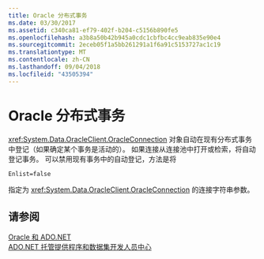 ```yaml
---
title: Oracle 分布式事务
ms.date: 03/30/2017
ms.assetid: c340ca81-ef79-402f-b204-c5156b890fe5
ms.openlocfilehash: a3b8a50b42b945a0cdc1cbfbc4cc9eab835e90e4
ms.sourcegitcommit: 2eceb05f1a5bb261291a1f6a91c5153727ac1c19
ms.translationtype: MT
ms.contentlocale: zh-CN
ms.lasthandoff: 09/04/2018
ms.locfileid: "43505394"
---
```

# <a name="oracle-distributed-transactions"></a>Oracle 分布式事务
<xref:System.Data.OracleClient.OracleConnection> 对象自动在现有分布式事务中登记（如果确定某个事务是活动的）。 如果连接从连接池中打开或检索，将自动登记事务。 可以禁用现有事务中的自动登记，方法是将  
  
```  
Enlist=false  
```  
  
 指定为 <xref:System.Data.OracleClient.OracleConnection> 的连接字符串参数。  
  
## <a name="see-also"></a>请参阅  
 [Oracle 和 ADO.NET](../../../../docs/framework/data/adonet/oracle-and-adonet.md)  
 [ADO.NET 托管提供程序和数据集开发人员中心](https://go.microsoft.com/fwlink/?LinkId=217917)

